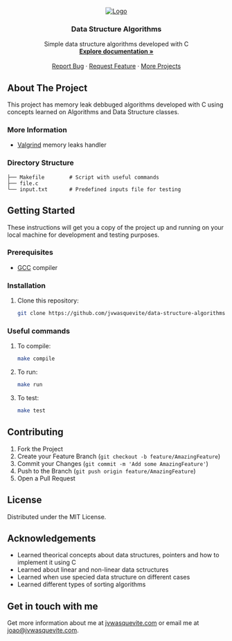 <br />
<p align="center">
  <a href="https://github.com/jvwasquevite/data-structure-algorithms ">
    <img src="https://jvwasquevite.com/github/logo.png" alt="Logo">
  </a>

  <h3 align="center">Data Structure Algorithms</h3>

  <p align="center">
    Simple data structure algorithms developed with C
    <br />
    <a href="https://jvdwasquevite.notion.site/Algoritmos-e-Estruturas-de-Dados-I-445c7e7de17b4786bf0fede95f75e881"><strong>Explore documentation »</strong></a>
    <br />
    <br />
    <a href="https://github.com/jvwasquevite/data-structure-algorithms /issues">Report Bug</a>
    ·
    <a href="https://github.com/jvwasquevite/data-structure-algorithms /issues">Request Feature</a>
    ·
    <a href="https://github.com/jvwasquevite?tab=repositories">More Projects</a>
  </p>
</p>

## About The Project

This project has memory leak debbuged algorithms developed with C using concepts learned on Algorithms and Data Structure classes.

### More Information

* [Valgrind](https://valgrind.org/) memory leaks handler

### Directory Structure

```
├── Makefile        # Script with useful commands
├── file.c
└── input.txt       # Predefined inputs file for testing
```


## Getting Started

These instructions will get you a copy of the project up and running on your local machine for development and testing purposes.

### Prerequisites

* [GCC](https://gcc.gnu.org/) compiler

### Installation

1. Clone this repository:
   ```sh
   git clone https://github.com/jvwasquevite/data-structure-algorithms .git
   ```
  
### Useful commands

1. To compile:
   ```sh
   make compile
   ```
2. To run:
   ```sh
   make run
   ```
2. To test:
   ```sh
   make test
   ```

## Contributing

1. Fork the Project
2. Create your Feature Branch (`git checkout -b feature/AmazingFeature`)
3. Commit your Changes (`git commit -m 'Add some AmazingFeature'`)
4. Push to the Branch (`git push origin feature/AmazingFeature`)
5. Open a Pull Request

## License

Distributed under the MIT License.

## Acknowledgements

* Learned theorical concepts about data structures, pointers and how to implement it using C
* Learned about linear and non-linear data sctructures
* Learned when use specied data structure on different cases
* Learned different types of sorting algorithms

## Get in touch with me

Get more information about me at [jvwasquevite.com](https://jvwasquevite.com/) or email me at [joao@jvwasquevite.com](mailto:joao@jvwasquevite.com).
